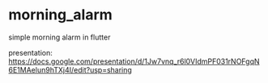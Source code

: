 # morning_alarm
 simple morning alarm in flutter

presentation: https://docs.google.com/presentation/d/1Jw7vnq_r6l0VIdmPF031rNOFgqN6E1MAelun9hTXj4I/edit?usp=sharing
